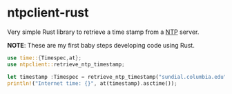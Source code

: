 # ntpclient-rust

Very simple Rust library to retrieve a time stamp from a
[NTP](https://tools.ietf.org/html/rfc5905) server.

**NOTE**: These are my first baby steps developing code using Rust.

```rust
use time::{Timespec,at};
use ntpclient::retrieve_ntp_timestamp;

let timestamp :Timespec = retrieve_ntp_timestamp("sundial.columbia.edu").unwrap();
println!("Internet time: {}", at(timestamp).asctime());
```
